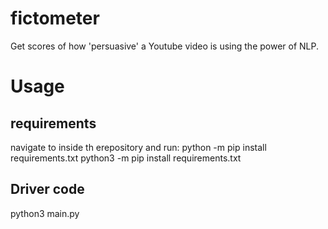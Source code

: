 # fictometer
Get scores of how 'persuasive' a Youtube video is using the power of NLP.

# Usage

## requirements
navigate to inside th erepository and run:
python -m pip install requirements.txt
python3 -m pip install requirements.txt

## Driver code
python3 main.py






